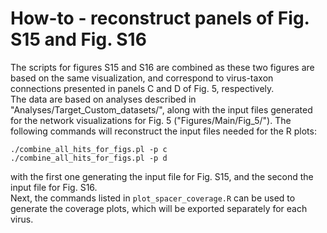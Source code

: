 # How-to - reconstruct panels of Fig. S15 and Fig. S16
The scripts for figures S15 and S16 are combined as these two figures are based on the same visualization, and correspond to virus-taxon connections presented in panels C and D of Fig. 5, respectively.  
The data are based on analyses described in "Analyses/Target_Custom_datasets/", along with the input files generated for the network visualizations for Fig. 5 ("Figures/Main/Fig_5/"). The following commands will reconstruct the input files needed for the R plots:
```
./combine_all_hits_for_figs.pl -p c
./combine_all_hits_for_figs.pl -p d
```
with the first one generating the input file for Fig. S15, and the second the input file for Fig. S16.  
Next, the commands listed in `plot_spacer_coverage.R` can be used to generate the coverage plots, which will be exported separately for each virus.
